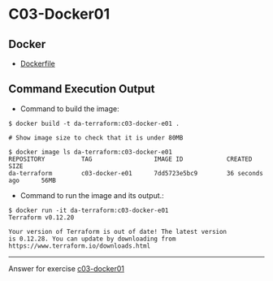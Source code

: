 # C03-Docker01

## Docker 
- [Dockerfile](Dockerfile)

## Command Execution Output
- Command to build the image:
```
$ docker build -t da-terraform:c03-docker-e01 .

# Show image size to check that it is under 80MB

$ docker image ls da-terraform:c03-docker-e01
REPOSITORY          TAG                 IMAGE ID            CREATED             SIZE
da-terraform        c03-docker-e01      7dd5723e5bc9        36 seconds ago      56MB
```

- Command to run the image and its output.:
```
$ docker run -it da-terraform:c03-docker-e01
Terraform v0.12.20

Your version of Terraform is out of date! The latest version
is 0.12.28. You can update by downloading from https://www.terraform.io/downloads.html
```

<!-- Don't change anything below this point-->
<!-- Before commiting, remove both commented lines--> 
***
Answer for exercise [c03-docker01](https://github.com/devopsacademyau/academy/blob/af3225a3436f263164e8daebc6bbd1ef3122b900/classes/03class/exercises/c03-docker01/README.md)